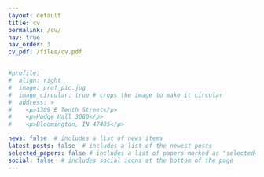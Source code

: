 ```yaml
---
layout: default
title: cv
permalink: /cv/
nav: true
nav_order: 3
cv_pdf: /files/cv.pdf


#profile:
#  align: right
#  image: prof_pic.jpg
#  image_circular: true # crops the image to make it circular
#  address: >
#    <p>1309 E Tenth Street</p>
#    <p>Hodge Hall 3080</p>
#    <p>Bloomington, IN 47405</p>

news: false  # includes a list of news items
latest_posts: false  # includes a list of the newest posts
selected_papers: false # includes a list of papers marked as "selected={true}"
social: false  # includes social icons at the bottom of the page
---
```

<center>
<object data="/files/cv.pdf#FitH" width="775" height="600" type='application/pdf'/>
